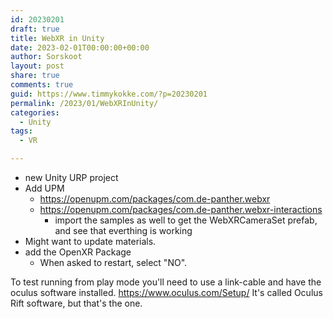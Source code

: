 ```yaml
---
id: 20230201
draft: true
title: WebXR in Unity
date: 2023-02-01T00:00:00+00:00
author: Sorskoot
layout: post
share: true
comments: true
guid: https://www.timmykokke.com/?p=20230201
permalink: /2023/01/WebXRInUnity/
categories:
  - Unity  
tags:
  - VR

---
```


- new Unity URP project
- Add UPM 
  - https://openupm.com/packages/com.de-panther.webxr
  - https://openupm.com/packages/com.de-panther.webxr-interactions
    - import the samples as well to get the WebXRCameraSet prefab, and see that everthing is working
- Might want to update materials.
- add the OpenXR Package
  - When asked to restart, select "NO".

To test running from play mode you'll need to use a link-cable and have the oculus software installed. https://www.oculus.com/Setup/ It's called Oculus Rift software, but that's the one.